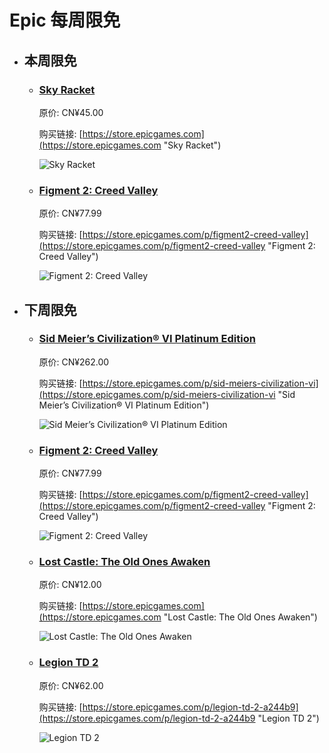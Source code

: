 # Epic 每周限免

- ## 本周限免


  - ### [Sky Racket](https://store.epicgames.com "Sky Racket")

    原价: CN¥45.00

    购买链接: [https://store.epicgames.com](https://store.epicgames.com "Sky Racket")

    ![Sky Racket](https://cdn1.epicgames.com/spt/39e680de-9f71-4475-b5dd-e25ffc8ed026/sky-racket-offer-30e7f1bd.jpg)


  - ### [Figment 2: Creed Valley](https://store.epicgames.com/p/figment2-creed-valley "Figment 2: Creed Valley")

    原价: CN¥77.99

    购买链接: [https://store.epicgames.com/p/figment2-creed-valley](https://store.epicgames.com/p/figment2-creed-valley "Figment 2: Creed Valley")

    ![Figment 2: Creed Valley](https://cdn1.epicgames.com/salesEvent/salesEvent/EGS_Figment2CreedValley_BedtimeDigitalGames_S1_2560x1440-c799fc78fe47bda5cf8a1bb205ca134f)


- ## 下周限免


  - ### [Sid Meier’s Civilization® VI Platinum Edition](https://store.epicgames.com/p/sid-meiers-civilization-vi "Sid Meier’s Civilization® VI Platinum Edition")

    原价: CN¥262.00

    购买链接: [https://store.epicgames.com/p/sid-meiers-civilization-vi](https://store.epicgames.com/p/sid-meiers-civilization-vi "Sid Meier’s Civilization® VI Platinum Edition")

    ![Sid Meier’s Civilization® VI Platinum Edition](https://cdn1.epicgames.com/cd14dcaa4f3443f19f7169a980559c62/offer/EGS_SidMeiersCivilizationVIPlatinumEdition_FiraxisGames_Bundles_S1-2560x1440-377e869fc8f4efea4ff996b406859a4f.jpg)


  - ### [Figment 2: Creed Valley](https://store.epicgames.com/p/figment2-creed-valley "Figment 2: Creed Valley")

    原价: CN¥77.99

    购买链接: [https://store.epicgames.com/p/figment2-creed-valley](https://store.epicgames.com/p/figment2-creed-valley "Figment 2: Creed Valley")

    ![Figment 2: Creed Valley](https://cdn1.epicgames.com/salesEvent/salesEvent/EGS_Figment2CreedValley_BedtimeDigitalGames_S1_2560x1440-c799fc78fe47bda5cf8a1bb205ca134f)


  - ### [Lost Castle: The Old Ones Awaken](https://store.epicgames.com "Lost Castle: The Old Ones Awaken")

    原价: CN¥12.00

    购买链接: [https://store.epicgames.com](https://store.epicgames.com "Lost Castle: The Old Ones Awaken")

    ![Lost Castle: The Old Ones Awaken](https://cdn1.epicgames.com/spt-assets/a6d76157ad884f2c9aa470b30da9e2ff/lost-castle-r390n.png)


  - ### [Legion TD 2](https://store.epicgames.com/p/legion-td-2-a244b9 "Legion TD 2")

    原价: CN¥62.00

    购买链接: [https://store.epicgames.com/p/legion-td-2-a244b9](https://store.epicgames.com/p/legion-td-2-a244b9 "Legion TD 2")

    ![Legion TD 2](https://cdn1.epicgames.com/spt-assets/29586d03c1c147569a1991a8616c1413/legion-td-2-1em1j.png)

